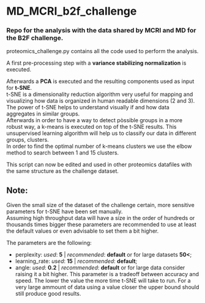 # MD_MCRI_b2f_challenge
### Repo for the analysis with the data shared by MCRI and MD for the B2F challenge.

proteomics_challenge.py contains all the code used to perform the analysis.

A first pre-processing step with a **variance stabilizing normalization** is executed.

Afterwards a **PCA** is executed and the resulting components used as input for **t-SNE**.<br>
t-SNE is a dimensionality reduction algorithm very useful for mapping and visualizing how data is organized in human readable dimensions (2 and 3). The power of t-SNE helps to understand visually if and how data aggregates in similar groups.<br>
Afterwards in order to have a way to detect pòssible groups in a more robust way, a k-means is executed on top of the t-SNE results. This unsupervised learning algorithm will help us to classify our data in different groups, clusters.<br>
In order to find the optimal number of k-means clusters we use the elbow method to search between 1 and 15 clusters.

This script can now be edited and used in other proteomics datafiles with the same structure as the challenge dataset.

## Note:

<p>Given the small size of the dataset of the challenge certain, more sensitive parameters for t-SNE have been set manually.<br>
  Assuming high throughput data will have a size in the order of hundreds or thousands times bigger these parameters are recommended to use at least the default values or even advisable to set them a bit higher.</p>
  <p>The parameters are the following:</p>
  
  * perplexity: *used*: **5** | *recommended*: **default** or for large datasets **50<**;<br>
  * learning_rate: *used*: **15** | *recommended*: **default**;<br>
  * angle: *used*: **0.2** | *recommended*: **default** or for large data consider raising it a bit higher. This parameter is a tradeoff between accuracy and speed. The lower the value the more time t-SNE will take to run. For a very large ammount of data using a value closer the upper bound should still produce good results.


